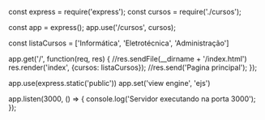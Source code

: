 const express = require('express');
const cursos = require('./cursos');

const app = express();
app.use('/cursos', cursos);

const listaCursos = ['Informática', 'Eletrotécnica', 'Administração']

app.get('/', function(req, res) {
    //res.sendFile(__dirname + '/index.html')
    res.render('index', {cursos: listaCursos});
    //res.send('Pagina principal');
});

app.use(express.static('public'))
app.set('view engine', 'ejs')

app.listen(3000, () => {
    console.log('Servidor executando na porta 3000');
});
